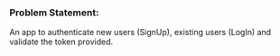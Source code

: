 ### **Problem Statement:**
An app to authenticate new users (SignUp), existing users (LogIn) and validate the token provided.